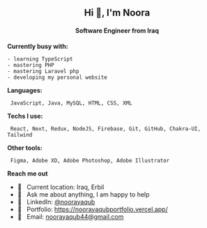 <h2 align="center">Hi 👋, I'm Noora </h2>
<h4 align="center">Software Engineer from Iraq</h4>

**Currently busy with:**
```
- learning TypeScript
- mastering PHP
- mastering Laravel php
- developing my personal website
```

**Languages:**

```
 JavaScript, Java, MySQL, HTML, CSS, XML
```
**Techs I use:**
```
 React, Next, Redux, NodeJS, Firebase, Git, GitHub, Chakra-UI, Tailwind
```
**Other tools:**
```
 Figma, Adobe XD, Adobe Photoshop, Adobe Illustrator
```

**Reach me out** 

- 📍 &nbsp;	Current location: Iraq, Erbil
- 💬 &nbsp;	Ask me about anything, I am happy to help
- 💌 &nbsp;	LinkedIn: [@noorayaqub](https://www.linkedin.com/in/noora-yaqub-82316713b/)
- 💌 &nbsp; Portfolio: https://noorayaqubportfolio.vercel.app/
- 💌 &nbsp; Email: noorayaqub44@gmail.com

